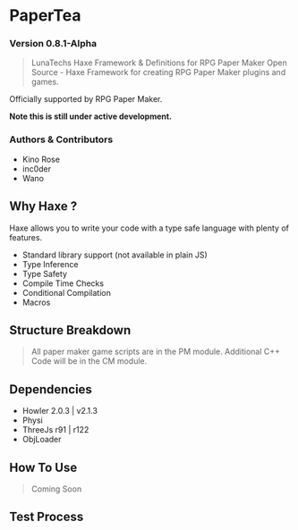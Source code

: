 # PaperTea 

### Version 0.8.1-Alpha

> LunaTechs Haxe Framework & Definitions for RPG Paper Maker Open Source - Haxe Framework for creating RPG Paper Maker plugins and games.


Officially supported by RPG Paper Maker.

**Note this is still under active development.**

### Authors & Contributors
* Kino Rose
* inc0der
* Wano


## Why Haxe ?
 Haxe allows you to write your code with a type safe language with plenty of features.
* Standard library support (not available in plain JS)
* Type Inference
* Type Safety
* Compile Time Checks
* Conditional Compilation
* Macros


## Structure Breakdown
> All paper maker game scripts are in the PM module. Additional C++ Code will be in the CM module.

## Dependencies

* Howler 2.0.3 | v2.1.3
* Physi
* ThreeJs r91 | r122
* ObjLoader

## How To Use
> Coming Soon


## Test Process
